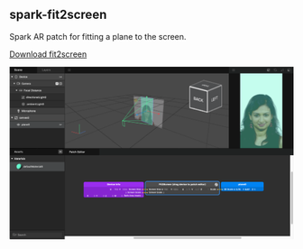 ## spark-fit2screen

Spark AR patch for fitting a plane to the screen.

[Download fit2screen](https://raw.githubusercontent.com/positlabs/spark-fit2screen/master/patches/Fit2Screen%20(drag%20device%20to%20patch%20editor).arp)

![screenshot](./screenshot.png)
